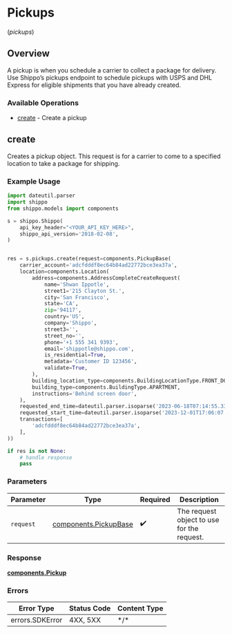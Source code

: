 # Pickups
(*pickups*)

## Overview

A pickup is when you schedule a carrier to collect a package for delivery.
Use Shippo’s pickups endpoint to schedule pickups with USPS and DHL Express for eligible shipments that you have already created.
<SchemaDefinition schemaRef="#/components/schemas/Pickup"/>

### Available Operations

* [create](#create) - Create a pickup

## create

Creates a pickup object. This request is for a carrier to come to a specified location to take a package for shipping.

### Example Usage

```python
import dateutil.parser
import shippo
from shippo.models import components

s = shippo.Shippo(
    api_key_header="<YOUR_API_KEY_HERE>",
    shippo_api_version='2018-02-08',
)


res = s.pickups.create(request=components.PickupBase(
    carrier_account='adcfdddf8ec64b84ad22772bce3ea37a',
    location=components.Location(
        address=components.AddressCompleteCreateRequest(
            name='Shwan Ippotle',
            street1='215 Clayton St.',
            city='San Francisco',
            state='CA',
            zip='94117',
            country='US',
            company='Shippo',
            street3='',
            street_no='',
            phone='+1 555 341 9393',
            email='shippotle@shippo.com',
            is_residential=True,
            metadata='Customer ID 123456',
            validate=True,
        ),
        building_location_type=components.BuildingLocationType.FRONT_DOOR,
        building_type=components.BuildingType.APARTMENT,
        instructions='Behind screen door',
    ),
    requested_end_time=dateutil.parser.isoparse('2023-06-18T07:14:55.338Z'),
    requested_start_time=dateutil.parser.isoparse('2023-12-01T17:06:07.804Z'),
    transactions=[
        'adcfdddf8ec64b84ad22772bce3ea37a',
    ],
))

if res is not None:
    # handle response
    pass

```

### Parameters

| Parameter                                                      | Type                                                           | Required                                                       | Description                                                    |
| -------------------------------------------------------------- | -------------------------------------------------------------- | -------------------------------------------------------------- | -------------------------------------------------------------- |
| `request`                                                      | [components.PickupBase](../../models/components/pickupbase.md) | :heavy_check_mark:                                             | The request object to use for the request.                     |

### Response

**[components.Pickup](../../models/components/pickup.md)**

### Errors

| Error Type      | Status Code     | Content Type    |
| --------------- | --------------- | --------------- |
| errors.SDKError | 4XX, 5XX        | \*/\*           |